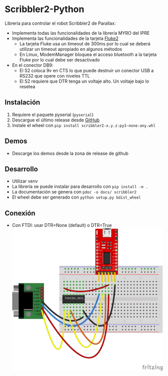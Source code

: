 # Scribbler2-Python

Librería para controlar el robot Scribbler2  de Parallax:
- Implementa todas las funcionalidades de la librería MYRO del IPRE
- Implementa las funcionalidades de la tarjeta [Fluke2](http://www.betterbots.com/cshop/fluke2)
    - La tarjeta Fluke usa un timeout de 300ms por lo cual se deberá utilizar un timeout apropiado en algunos métodos
    - En Linux, ModemManager bloquea el acceso bluetooth a la tarjeta Fluke por lo cual debe ser desactivado
- En el conector DB9:
    - El S2 coloca 9v en CTS lo que puede destruir un conector USB a RS232 que opere con niveles TTL
    - El S2 requiere que DTR tenga un voltaje alto. Un voltaje bajo lo resetea


## Instalación
1. Requiere el paquete pyserial (`pyserial`)
2. Descargue el último release desde [GitHub](https://github.com/titos-carrasco/Scribbler2-Python)
2. Instale el wheel con `pip install scribbler2-x.y.z-py3-none-any.whl`


## Demos
- Descarge los demos desde la zona de release de github


## Desarrollo
- Utilizar venv
- La librería se puede instalar para desarrollo con `pip install -e .`
- La documentación se genera con `pdoc -o docs/ scribbler2`
- El wheel debe ser generado con `python setup.py bdist_wheel`

## Conexión
- Con FTDI: usar DTR=None (default) o DTR=True
![](./Images/Conexion_FTDI.png)

